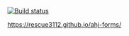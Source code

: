 [![Build status](https://ci.appveyor.com/api/projects/status/cgi4v9tpt1l93gyw?svg=true)](https://ci.appveyor.com/project/rescue3112/ahj-forms)

https://rescue3112.github.io/ahj-forms/

